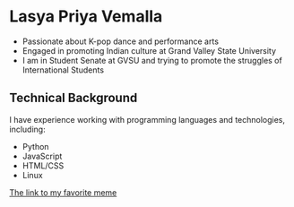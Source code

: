 # Lasya Priya Vemalla

- Passionate about K-pop dance and performance arts
- Engaged in promoting Indian culture at Grand Valley State University
- I am in Student Senate at GVSU and trying to promote the struggles of International Students

## Technical Background

I have experience working with programming languages and technologies, including:
- Python
- JavaScript
- HTML/CSS
- Linux

[The link to my favorite meme](https://darcymagazine.com/funny-memes/)
